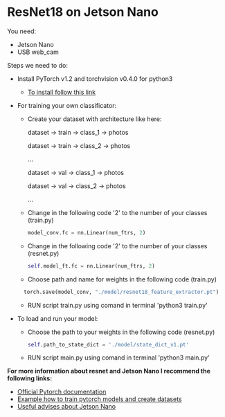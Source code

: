# ResNet18 on Jetson Nano
You need:
- Jetson Nano
- USB web_cam

Steps we need to do:
- Install PyTorch v1.2 and torchvision v0.4.0 for python3
  - [To install follow this link](https://forums.developer.nvidia.com/t/pytorch-for-jetson-nano-version-1-4-0-now-available/72048)
- For training your own classificator: 
  - Create your dataset with architecture like here:

    dataset -> train -> class_1 -> photos

    dataset -> train -> class_2 -> photos

    ...

    dataset -> val -> class_1 -> photos


    dataset -> val -> class_2 -> photos

    ...

  - Change in the following code '2' to the number of your classes (train.py)
  
    ```python
    model_conv.fc = nn.Linear(num_ftrs, 2)
    ```
  - Change in the following code '2' to the number of your classes (resnet.py)
  
    ```python
    self.model_ft.fc = nn.Linear(num_ftrs, 2)
    ```
    
  - Choose path and name for weights in the following code (train.py)
  ```python
    torch.save(model_conv, "./model/resnet18_feature_extractor.pt")
    ```
    
  - RUN script train.py using comand in terminal 'python3 train.py'
  
- To load and run your model:
  - Choose the path to your weights in the following code (resnet.py)
  
    ```python
    self.path_to_state_dict = './model/state_dict_v1.pt'
    ```
  - RUN script main.py using comand in terminal 'python3 main.py'

**For more information about resnet and Jetson Nano I recommend the following links:**
- [Official Pytorch documentation](https://pytorch.org/tutorials/beginner/finetuning_torchvision_models_tutorial.html)
- [Example how to train pytorch models and create datasets](https://www.youtube.com/channel/UCi46pc2k7P6FeFJWhS7qFwQ/featured)
- [Useful advises about Jetson Nano](https://www.youtube.com/watch?v=5INy0FvaWLw&list=PLGs0VKk2DiYxP-ElZ7-QXIERFFPkOuP4_)
  
